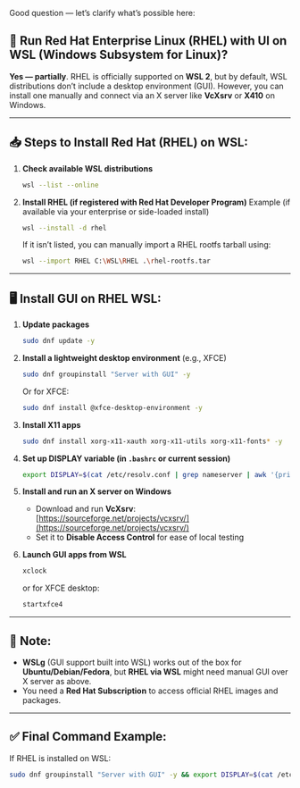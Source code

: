 Good question — let’s clarify what’s possible here:

## 📌 Run **Red Hat Enterprise Linux (RHEL) with UI on WSL (Windows Subsystem for Linux)?**

**Yes — partially**.
RHEL is officially supported on **WSL 2**, but by default, WSL distributions don’t include a desktop environment (GUI). However, you can install one manually and connect via an X server like **VcXsrv** or **X410** on Windows.

---

## 📥 Steps to Install Red Hat (RHEL) on WSL:

1. **Check available WSL distributions**

   ```bash
   wsl --list --online
   ```

2. **Install RHEL (if registered with Red Hat Developer Program)**
   Example (if available via your enterprise or side-loaded install)

   ```bash
   wsl --install -d rhel
   ```

   If it isn’t listed, you can manually import a RHEL rootfs tarball using:

   ```bash
   wsl --import RHEL C:\WSL\RHEL .\rhel-rootfs.tar
   ```

---

## 🖥️ Install GUI on RHEL WSL:

1. **Update packages**

   ```bash
   sudo dnf update -y
   ```

2. **Install a lightweight desktop environment** (e.g., XFCE)

   ```bash
   sudo dnf groupinstall "Server with GUI" -y
   ```

   Or for XFCE:

   ```bash
   sudo dnf install @xfce-desktop-environment -y
   ```

3. **Install X11 apps**

   ```bash
   sudo dnf install xorg-x11-xauth xorg-x11-utils xorg-x11-fonts* -y
   ```

4. **Set up DISPLAY variable (in `.bashrc` or current session)**

   ```bash
   export DISPLAY=$(cat /etc/resolv.conf | grep nameserver | awk '{print $2}'):0
   ```

5. **Install and run an X server on Windows**

   * Download and run **VcXsrv**: [https://sourceforge.net/projects/vcxsrv/](https://sourceforge.net/projects/vcxsrv/)
   * Set it to **Disable Access Control** for ease of local testing

6. **Launch GUI apps from WSL**

   ```bash
   xclock
   ```

   or for XFCE desktop:

   ```bash
   startxfce4
   ```

---

## 📌 Note:

* **WSLg** (GUI support built into WSL) works out of the box for **Ubuntu/Debian/Fedora**, but **RHEL via WSL** might need manual GUI over X server as above.
* You need a **Red Hat Subscription** to access official RHEL images and packages.

---

## ✅ Final Command Example:

If RHEL is installed on WSL:

```bash
sudo dnf groupinstall "Server with GUI" -y && export DISPLAY=$(cat /etc/resolv.conf | grep nameserver | awk '{print $2}'):0 && startxfce4
```
